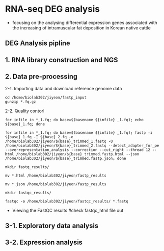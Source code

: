 # RNA-seq DEG analysis
  - focusing on the analysing differential expression genes associated with the increasing of intramuscular fat deposition in Korean native cattle

## DEG Analysis pipline

## 1. RNA library construction and NGS

## 2. Data pre-processing
  2-1. Importing data and download reference genome data
```
cd /home/biolab302/jiyeon/fastp_input
gunzip *.fq.gz
```

  2-2. Quality contorl
```
for infile in *_1.fq; do base=$(basename ${infile} _1.fq); echo ${base}_1.fq; done

for infile in *_1.fq; do base=$(basename ${infile} _1.fq); fastp -i ${base}_1.fq -I ${base}_2.fq -o /home/biolab302/jiyeon/${base}_trimmed_1.fastq -O /home/biolab302/jiyeon/${base}_trimmed_2.fastq --detect_adapter_for_pe --overrepresentation_analysis --correction --cut_right --thread 12 --html /home/biolab302/jiyeon/${base}_trimmed.fastp.html --json /home/biolab302/jiyeon/${base}_trimmed.fastp.json; done

mkdir fastq_results/

mv *.html /home/biolab302/jiyeon/fastp_results

mv *.json /home/biolab302/jiyeon/fastp_results

mkdir fastqc_results/

fastqc -o /home/biolab302/jiyeon/fastqc_results/ *.fastq
```  
  - Viewing the FastQC results #check fastqc_html file out

## 3-1. Exploratory data analysis


## 3-2. Expression analysis

